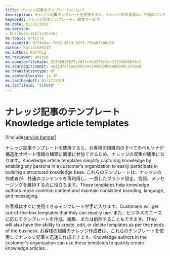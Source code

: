 ```yaml
---
title: ナレッジ記事のテンプレートについて
description: ナレッジ記事テンプレートを使用すると、ナレッジの作成者は、共通のコンテンツを再利用し、一貫したブランド設定、言語、メッセージングを維持できます。
keywords: ナレッジ記事テンプレート; 顧客サービス
ms.date: 01/21/2019
ms.service:
- business-applications
ms.topic: article
ms.assetid: 97f4e9ac-7855-46c3-55ff-736a073b8c59
author: Karthik55217
ms.author: Karthig
ms.reviewer: anjgup
ms.openlocfilehash: 91338937077cf01fe9b8370e1dc312945498f6c1
ms.sourcegitcommit: 9a31d79f2ae098559c294503984e0d9ddc37c0ad
ms.translationtype: HT
ms.contentlocale: ja-JP
ms.lasthandoff: 01/17/2019
ms.locfileid: "210698"
---
```

#  <a name="knowledge-article-templates"></a><span data-ttu-id="a5949-104">ナレッジ記事のテンプレート</span><span class="sxs-lookup"><span data-stu-id="a5949-104">Knowledge article templates</span></span>
[!include[service banner](../../includes/service.md)]



<span data-ttu-id="a5949-105">ナレッジ記事テンプレートを使用すると、お客様の組織内のすべてのペルソナが構造化サポート情報の構築に簡単に参加できるため、ナレッジの収集が簡単になります。</span><span class="sxs-lookup"><span data-stu-id="a5949-105">Knowledge article templates simplify capturing knowledge by enabling any persona in a customer's organization to easily participate in building a structured knowledge base.</span></span> <span data-ttu-id="a5949-106">これらのテンプレートは、ナレッジの作成者が、共通のコンテンツを再利用し、一貫したブランド設定、言語、メッセージングを維持するのに役立ちます。</span><span class="sxs-lookup"><span data-stu-id="a5949-106">These templates help knowledge authors reuse common content and maintain consistent branding, language, and messaging.</span></span> 

<span data-ttu-id="a5949-107">お客様はすぐに使用できるテンプレートが手に入ります。</span><span class="sxs-lookup"><span data-stu-id="a5949-107">Customers will get out-of-the-box templates that they can readily use.</span></span> <span data-ttu-id="a5949-108">また、ビジネスのニーズに応じてテンプレートを作成、編集、または削除することもできます。</span><span class="sxs-lookup"><span data-stu-id="a5949-108">They will also have the ability to create, edit, or delete templates as per the needs of the business.</span></span> <span data-ttu-id="a5949-109">お客様の組織のナレッジ作成者は、これらのテンプレートを使用してナレッジ記事を迅速に作成できます。</span><span class="sxs-lookup"><span data-stu-id="a5949-109">Knowledge authors in the customer's organization can use these templates to quickly create knowledge articles.</span></span> 

